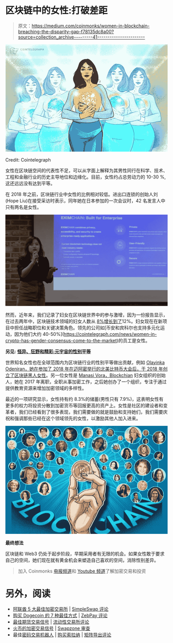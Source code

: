 # 区块链中的女性:打破差距

> 原文：<https://medium.com/coinmonks/women-in-blockchain-breaching-the-disparity-gap-f78135dc8a00?source=collection_archive---------41----------------------->

![](img/d4f34364d7bfbe21d945cd45e4a3aa62.png)

Credit: Cointelegraph

女性在区块链空间的代表性不足，可以从字面上解释为其男性同行在科学、技术、工程和金融行业的历史主导地位和边缘化。目前，女性约占总劳动力的 10-30 %,这还远远没有达到平等。

在 2018 年之前，区块链行业中女性的比例相对较低。进出口连锁的创始人刘(Hope Liu)在接受采访时表示，同年她在日本参加的一次会议时，42 名发言人中只有两名是女性。

![](img/b4662885ea0542302dcf6b00bdaebe66.png)

然而，近年来，我们记录了妇女在区块链世界中的参与激增，因为一份报告显示，在过去两年中，区块链技术领域的妇女人数从 [8%增长到了](https://swissborg.com/blog/women-in-crypto#:~:text=In%20the%20past%20two%20years,%2C%20with%20women%20representing%2022%25.)12%。妇女现在在新项目中担任战略职位和关键决策角色。领先的公司如[币安和宾科尔也支持多元化运动，因为他们大约 40-50%](https://cointelegraph.com/news/women-in-crypto-has-gender-consensus-come-to-the-market)的员工是女性。

**另见:** [**怪异、狂野和精彩:元宇宙的性别平等**](/@Uthaymeen/the-weird-the-wild-and-the-wonderful-gender-equality-in-the-metaverse-edf4d135c8d1?source=user_profile---------1-------------------------------)

世界知名女性也在全球范围内为区块链行业的性别平等做出贡献，例如 [Olayinka Odeniran，她在参加了 2018 年在迈阿密举行的北美比特币大会后，于 2018 年创立了区块链黑人女性](https://www.cnbc.com/2022/02/15/these-women-are-investing-to-fix-cryptos-diversity-problem.html)。另一位女性是 [Manasi Vora，Blockchian](https://www.cnbc.com/2022/02/15/these-women-are-investing-to-fix-cryptos-diversity-problem.html) 妇女组织的创始人，她在 2017 年离职，全职从事加密工作，之后她创办了一个组织，专注于通过提供教育资源来增加加密领域的多样性。

最近的一项研究显示，女性持有约 8.3%的储蓄(男性只有 7.9%)，这表明女性有更多的权力将投资分散到加密货币等回报更高的资产上。女性是社区的建设者和变革者，我们已经看到了很多表现，我们需要做的就是鼓励和支持她们，我们需要庆祝和强调那些已经在这个领域领先的女性，以激励其他人加入进来。

![](img/a309a1bccc8e0f65a056c25216b555a3.png)

**最终想法**

区块链和 Web3 仍处于起步阶段，早期采用者有无限的机会。如果女性敢于要求自己的空间，她们现在就有黄金机会来塑造自己喜欢的空间，消除性别差异。

> 加入 Coinmonks [电报频道](https://t.me/coincodecap)和 [Youtube 频道](https://www.youtube.com/c/coinmonks/videos)了解加密交易和投资

# 另外，阅读

*   [阿联酋 5 大最佳加密交易所](https://coincodecap.com/best-crypto-exchanges-in-uae) | [SimpleSwap 评论](https://coincodecap.com/simpleswap-review)
*   [购买 Dogecoin 的 7 种最佳方式](https://coincodecap.com/ways-to-buy-dogecoin) | [ZebPay 评论](https://coincodecap.com/zebpay-review)
*   [最佳期货交易信号](https://coincodecap.com/futures-trading-signals) | [流动性交易所评论](https://coincodecap.com/liquid-exchange-review)
*   [火币的加密交易信号](https://coincodecap.com/huobi-crypto-trading-signals) | [Swapzone 审查](/coinmonks/swapzone-review-crypto-exchange-data-aggregator-e0ad78e55ed7)
*   最佳[密码交易机器人](https://coincodecap.com/best-crypto-trading-bots) | [购买索拉纳](https://coincodecap.com/buy-solana) | [矩阵导出评论](https://coincodecap.com/matrixport-review)